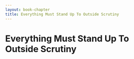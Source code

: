 ```yaml
---
layout: book-chapter
title: Everything Must Stand Up To Outside Scrutiny
---
```

# Everything Must Stand Up To Outside Scrutiny

